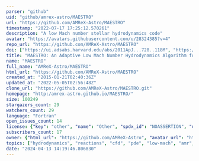 ```yaml
---
parser: "github"
uid: "github/amrex-astro/MAESTRO"
url: "https://github.com/AMReX-Astro/MAESTRO"
timestamp: "2022-07-17 17:25:12.570261"
description: "A low Mach number stellar hydrodynamics code"
avatar: "https://avatars.githubusercontent.com/u/28324385?v=4"
repo_url: "https://github.com/AMReX-Astro/MAESTRO"
doi: ["https://ui.adsabs.harvard.edu/abs/2011ApJ...728..118M", "https://ui.adsabs.harvard.edu/abs/2010ApJS..188..358N", "https://ui.adsabs.harvard.edu/abs/2010ascl.soft10044N/abstract"]
title: "MAESTRO: An Adaptive Low Mach Number Hydrodynamics Algorithm for Stellar Flows"
name: "MAESTRO"
full_name: "AMReX-Astro/MAESTRO"
html_url: "https://github.com/AMReX-Astro/MAESTRO"
created_at: "2015-01-21T02:40:36Z"
updated_at: "2022-05-05T02:56:48Z"
clone_url: "https://github.com/AMReX-Astro/MAESTRO.git"
homepage: "http:/amrex-astro.github.io/MAESTRO/"
size: 100249
stargazers_count: 29
watchers_count: 29
language: "Fortran"
open_issues_count: 14
license: {"key": "other", "name": "Other", "spdx_id": "NOASSERTION", "url": null, "node_id": "MDc6TGljZW5zZTA="}
subscribers_count: 17
owner: {"html_url": "https://github.com/AMReX-Astro", "avatar_url": "https://avatars.githubusercontent.com/u/28324385?v=4", "login": "AMReX-Astro", "type": "Organization"}
topics: ["hydrodynamics", "reactions", "cfd", "pde", "low-mach", "amr", "adaptive-mesh-refinement", "maestro", "astrophysics", "astrophysical-simulation", "simulation"]
date: "2024-04-13 14:19:46.806830"
---
```

